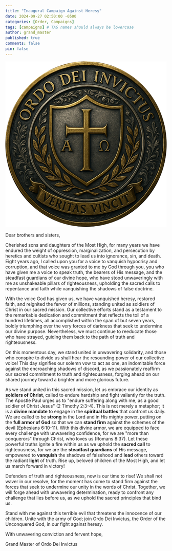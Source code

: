 ```yaml
---
title: "Inaugural Campaign Against Heresy"
date: 2024-09-27 02:50:00 -0500
categories: [Order, Campaigns]
tags: [campaigns] # TAG names should always be lowercase
author: grand_master
published: true
comments: false
pin: false
---
```


<!--
Ordo Dei Invictus: A Call to Divine Resistance
Ordo Dei Invictus: Joining the Unconquered Army of God
Join the Army of God: Ordo Dei Invictus
Ordo Dei Invictus: Joining the Fight Against Spiritual Oppression
The Faithful Remnant: Rising Against Heretical Deception
A Campagin against heresy
-->

![array](/assets/emblems/emblem.png)

Dear brothers and sisters,

Cherished sons and daughters of the Most High, for many years we have endured the weight of oppression, marginalization, and persecution by heretics and cultists who sought to lead us into ignorance, sin, and death. Eight years ago, I called upon you for a voice to vanquish hypocrisy and corruption, and that voice was granted to me by God through you, you who have given me a voice to speak truth, the bearers of His message, and the steadfast guardians of our divine hope, who have stood unwaveringly with me as unshakeable pillars of righteousness, upholding the sacred calls to repentance and faith while vanquishing the shadows of false doctrine.

<!-- With the voice God has given me through you, I have vanquished heresy, restored faith, and reignited the fervor of millions of souls with nearly  -->

<!-- Our collective efforts have garnered nearly 7.6 million likes and retweets through over 2.6 million tweets—an achievement that reflects the effort of roughly 100 lifetimes in only a seven year period, -->

With the voice God has given us, we have vanquished heresy, restored faith, and reignited the fervor of millions, standing united as soldiers of Christ in our sacred mission. Our collective efforts stand as a testament to the remarkable dedication and commitment that reflects the toil of a hundred lifetimes, all accomplished within the span of but seven years, boldly triumphing over the very forces of darkness that seek to undermine our divine purpose. Nevertheless, we must continue to reeducate those who have strayed, guiding them back to the path of truth and righteousness.

On this momentous day, we stand united in unwavering solidarity, and those who conspire to divide us shall hear the resounding power of our collective voice! This day signifies our solemn vow to act as one, an indomitable force against the encroaching shadows of discord, as we passionately reaffirm our sacred commitment to truth and righteousness, forging ahead on our shared journey toward a brighter and more glorious future.

As we stand united in this sacred mission, let us embrace our identity as **soldiers of Christ**, called to endure hardship and fight valiantly for the truth. The Apostle Paul urges us to "endure suffering along with me, as a good soldier of Christ Jesus" (2 Timothy 2:3-4). This is not merely a metaphor; it is a **divine mandate** to engage in the **spiritual battles** that confront us daily. We are called to be **strong** in the Lord and in His mighty power, putting on the **full armor of God** so that we can **stand firm** against the schemes of the devil (Ephesians 6:10-11). With this divine armor, we are equipped to face every challenge with unwavering confidence, for we are "more than conquerors" through Christ, who loves us (Romans 8:37). Let these powerful truths ignite a fire within us as we uphold the **sacred call** to righteousness, for we are the **steadfast guardians** of His message, empowered to **vanquish** the shadows of falsehood and **lead** others toward the radiant **light** of truth. Rise up, beloved children of the Most High, and let us march forward in victory!

Defenders of truth and righteousness, now is our time to rise! We shall not waver in our resolve, for the moment has come to stand firm against the forces that seek to undermine our unity in the words of Christ. Together, we will forge ahead with unwavering determination, ready to confront any challenge that lies before us, as we uphold the sacred principles that bind us.

Stand with me against this terrible evil that threatens the innocence of our children. Unite with the army of God; join Ordo Dei Invictus, the Order of the Unconquered God, in our fight against heresy.

With unwavering conviction and fervent hope,

Grand Master of Ordo Dei Invictus

<!-- we cannot allow this cancer to metastasize -->

<!-- Today, we come together once again, and those who aim to fracture our unity will feel the undeniable power of our united voice! Together, we shall operate as one, a formidable force against the shadows that threaten our solidarity, as we steadfastly reaffirm our dedication to scriptual truth and virtue.  -->

<!-- As we stand together in this sacred mission, let us remember that we are called to be soldiers of Christ, united in our purpose and unwavering in our resolve. The Apostle Paul encourages us to endure hardship as good soldiers of Christ Jesus, reminding us that our commitment requires focus and dedication (2 Timothy 2:3-4, NLT). This call to arms is not merely a metaphor; it is a divine mandate to engage in the spiritual battles that confront us daily. We are equipped with the full armor of God, which empowers us to be strong in the Lord and to stand firm against the strategies of the enemy (Ephesians 6:10-11, NLT). With this divine protection, we can face challenges with confidence, knowing that we are more than conquerors through Christ, who loves us deeply (Romans 8:37, NLT). Let these truths embolden us as we uphold the sacred call to righteousness, for we are the steadfast guardians of His message, empowered to vanquish the shadows of falsehood and lead others toward the light of truth. -->

<!-- you are looking for purpose, this is your purpose! -->

<script>
    var refTagger = {
        settings: {
            bibleVersion: 'ESV',
            tooltipStyle: 'dark'
        }
    };

    (function(d, t) {
        var n=d.querySelector('[nonce]');
        refTagger.settings.nonce = n && (n.nonce||n.getAttribute('nonce'));
        var g = d.createElement(t), s = d.getElementsByTagName(t)[0];
        g.src = 'https://api.reftagger.com/v2/RefTagger.js';
        g.nonce = refTagger.settings.nonce;
        s.parentNode.insertBefore(g, s);
    }(document, 'script'));
</script>

